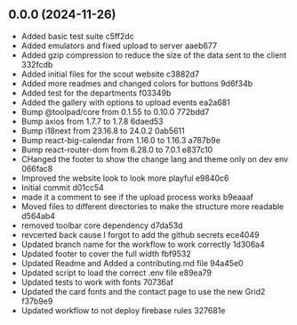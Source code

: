 ## 0.0.0 (2024-11-26)

* Added basic test suite c5ff2dc
* Added emulators and fixed upload to server aaeb677
* Added gzip compression to reduce the size of the data sent to the client 332fcdb
* Added initial files for the scout website c3882d7
* Added more readmes and changed colors for buttons 9d6f34b
* Added test for the departments f03349b
* Added the gallery with options to upload events ea2a681
* Bump @toolpad/core from 0.1.55 to 0.10.0 772bdd7
* Bump axios from 1.7.7 to 1.7.8 6daed53
* Bump i18next from 23.16.8 to 24.0.2 0ab5611
* Bump react-big-calendar from 1.16.0 to 1.16.3 a787b9e
* Bump react-router-dom from 6.28.0 to 7.0.1 e837c10
* CHanged the footer to show the change lang and theme only on dev env 066fac8
* Improved the website look to look more playful e9840c6
* Initial commit d01cc54
* made it a comment to see if the upload process works b9eaaaf
* Moved files to different directories to make the structure more readable d564ab4
* removed toolbar core dependency d7da53d
* revcerted back cause I forgot to add the github secrets ece4049
* Updated branch name for the workflow to work correctly 1d306a4
* Updated footer to cover the full width fbf9532
* Updated Readme and Added a contributing.md file 94a45e0
* Updated script to load the correct .env file e89ea79
* Updated tests to work with fonts 70736af
* Updated the card fonts and the contact page to use  the new Grid2 f37b9e9
* Updated workflow to not deploy firebase rules 327681e



